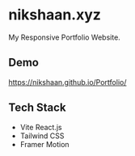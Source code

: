 # nikshaan.xyz

My Responsive Portfolio Website.


## Demo

https://nikshaan.github.io/Portfolio/


## Tech Stack

* Vite React.js
* Tailwind CSS
* Framer Motion

